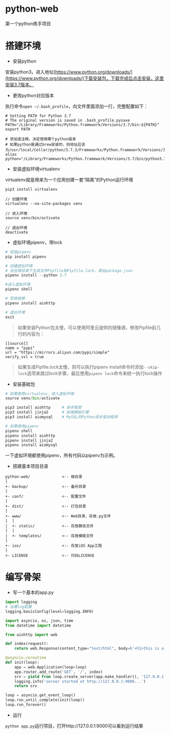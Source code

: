 # python-web

第一个python练手项目

# 搭建环境

- 安装python

安装python3，进入地址[https://www.python.org/downloads/](https://www.python.org/downloads/)下载安装包，下载完成后点击安装，这里安装3.7版本。

- 更改python对应版本

执行命令`open ~/.bash_profile`，向文件里面添加一行，完整配置如下：

```
# Setting PATH for Python 3.7
# The original version is saved in .bash_profile.pysave
PATH="/Library/Frameworks/Python.framework/Versions/3.7/bin:${PATH}"
export PATH

# 添加或注释，决定使用哪个python版本
# 如果python是通过brew安装的，则地址应该为/usr/local/Cellar/python/3.7.3/Frameworks/Python.framework/Versions/3.7/bin/python3.7
alias python="/Library/Frameworks/Python.framework/Versions/3.7/bin/python3.7"
```

- 安装虚拟环境virtualenv

virtualenv就是用来为一个应用创建一套“隔离”的Python运行环境

```
pip3 install virtualenv

// 创建环境
virtualenv --no-site-packages venv

// 进入环境
source venv/bin/activate

// 退出环境
deactivate
```

- 虚拟环境pipenv，带lock

```python
# 安装pipenv
pip install pipenv

# 创建虚拟环境
# 会在根目录下生成文件Pipfile和Pipfile.lock，类似package.json
pipenv install --python 3.7

#进入虚拟环境
pipenv shell

# 安装依赖
pipenv install aiohttp

# 退出环境
exit
```

> 如果安装Python包太慢，可以使用阿里云提供的镜像源，修改Pipfile前几行的内容为：

```
[[source]]
name = "pypi"
url = "https://mirrors.aliyun.com/pypi/simple"
verify_ssl = true
```

> 如果生成Pipfile.lock太慢，则可以执行pipenv install命令时添加`--skip-lock`选项来跳过lock步骤，最后使用`pipenv lock`命令来统一执行lock操作


- 安装基础包

```python
# 如果使用virtualenv，进入虚拟环境
source venv/bin/activate

pip3 install aiohttp     # 异步框架
pip3 install jinja2      # 前端模板引擎
pip3 install aiomysql    # MySQL的Python异步驱动程序

# 如果使用pipenv
pipenv shell
pipenv install aiohttp
pipenv install jinja2
pipenv install aiomysql
```

一下虚拟环境都使用pipenv，所有代码以pipenv为示例。

- 搭建基本项目目录

```
python-web/              <-- 根目录
|
+- backup/               <-- 备份目录
|
+- conf/                 <-- 配置文件
|
+- dist/                 <-- 打包目录
|
+- www/                  <-- Web目录，存放.py文件
|  |
|  +- static/            <-- 存放静态文件
|  |
|  +- templates/         <-- 存放模板文件
|
+- ios/                  <-- 存放iOS App工程
|
+- LICENSE               <-- 代码LICENSE
```

# 编写骨架

- 写一个基本的app.py

```python
import logging
# 设置log配置
logging.basicConfig(level=logging.INFO)

import asyncio, os, json, time
from datetime import datetime

from aiohttp import web

def index(request):
    return web.Response(content_type="text/html", body=b'<h1>this is a test</h1>')

@asyncio.coroutine
def init(loop):
    app = web.Application(loop=loop)
    app.router.add_route('GET', '/', index)
    srv = yield from loop.create_server(app.make_handler(), '127.0.0.1', 9000)
    logging.info('server started at http://127.0.0.1:9000...')
    return srv

loop = asyncio.get_event_loop()
loop.run_until_complete(init(loop))
loop.run_forever()
```

- 运行

`python app.py`运行项目，打开http://127.0.0.1:9000可以看到运行结果



